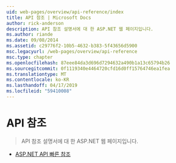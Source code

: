 ```yaml
---
uid: web-pages/overview/api-reference/index
title: API 참조 | Microsoft Docs
author: rick-anderson
description: API 참조 설명서에 대 한 ASP.NET 웹 페이지입니다.
ms.author: riande
ms.date: 09/08/2014
ms.assetid: c29776f2-10b5-4632-b383-5f43656d5900
msc.legacyurl: /web-pages/overview/api-reference
msc.type: chapter
ms.openlocfilehash: 87eee84da3d696d7294632a490b1a13c65794b26
ms.sourcegitcommit: 0f1119340e4464720cfd16d0ff15764746ea1fea
ms.translationtype: MT
ms.contentlocale: ko-KR
ms.lasthandoff: 04/17/2019
ms.locfileid: "59410008"
---
```

# <a name="api-reference"></a>API 참조

> API 참조 설명서에 대 한 ASP.NET 웹 페이지입니다.


- [ASP.NET API 빠른 참조](asp-net-web-pages-api-reference.md)
